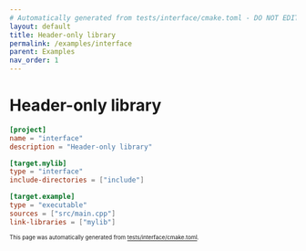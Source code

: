 ```yaml
---
# Automatically generated from tests/interface/cmake.toml - DO NOT EDIT
layout: default
title: Header-only library
permalink: /examples/interface
parent: Examples
nav_order: 1
---
```


# Header-only library



```toml
[project]
name = "interface"
description = "Header-only library"

[target.mylib]
type = "interface"
include-directories = ["include"]

[target.example]
type = "executable"
sources = ["src/main.cpp"]
link-libraries = ["mylib"]
```



<sup><sub>This page was automatically generated from [tests/interface/cmake.toml](https://github.com/build-cpp/cmkr/tree/main/tests/interface/cmake.toml).</sub></sup>
